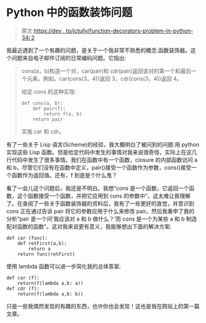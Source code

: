 # Python 中的函数装饰问题

> 原文:[https://dev . to/jctully/function-decorators-problem-in-python-34i 2](https://dev.to/jctully/function-decorators-problem-in-python-34i2)

我最近遇到了一个有趣的问题，是关于一个我非常不熟悉的概念:函数装饰器。这个问题来自电子邮件订阅的日常编码问题。它指出:

> cons(a，b)构造一个对，car(pair)和 cdr(pair)返回该对的第一个和最后一个元素。例如，car(cons(3，4))返回 3，cdr(cons(3，4))返回 4。
> 
> 给定 cons 的这种实现:
> 
> ```
> def cons(a, b):
>     def pair(f):
>         return f(a, b)
>     return pair 
> ```
> 
> 实施 car 和 cdr。

有了一些关于 Lisp 语言(Scheme)的经验，我大概明白了被问到的问题:用 python 实现这些 Lisp 函数。但是给定代码中发生的事情对我来说很奇怪，实际上在这几行代码中发生了很多事情。我们在函数中有一个函数，closure 的内部函数访问 a 和 b，尽管它们没有在函数中定义，pair()接受一个函数作为参数，cons()接受一个函数作为返回值。还有，f 到底是个什么鬼？

看了一会儿这个问题后，我还是不明白。我想“cons 是一个函数，它返回一个函数，这个函数接受一个函数，并把它应用到 cons 的参数中”，这太难让我理解了。在查阅了一些关于函数装饰器的资料后，我有了一些更好的直觉，并意识到 cons 正在通过告诉 pair 将它的参数应用于什么来修改 pair。然后我重申了我的分析“pair 是一个问‘我应该对 a 和 b 做什么？’而 cons 是一个为某些 a 和 b 制造配对函数的函数”。这对我来说更有意义，我能够想出下面的解决方案:

```
def car (func):
    def retFirst(a,b):
        return a
    return func(retFirst) 
```

使用 lambda 函数可以进一步简化我的总体答案:

```
def car (f):
    return(f(lambda a,b: a))
def cdr (f):
    return(f(lambda a,b: b)) 
```

只是一些我偶然发现的有趣的东西，也许你也会发现！这也是我在网站上的第一篇文章。